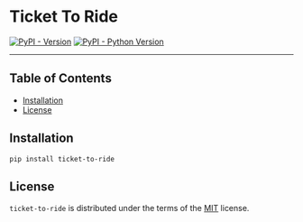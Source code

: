 # Ticket To Ride

[![PyPI - Version](https://img.shields.io/pypi/v/ticket-to-ride.svg)](https://pypi.org/project/ticket-to-ride)
[![PyPI - Python Version](https://img.shields.io/pypi/pyversions/ticket-to-ride.svg)](https://pypi.org/project/ticket-to-ride)

-----

## Table of Contents

- [Installation](#installation)
- [License](#license)

## Installation

```console
pip install ticket-to-ride
```

## License

`ticket-to-ride` is distributed under the terms of the [MIT](https://spdx.org/licenses/MIT.html) license.
